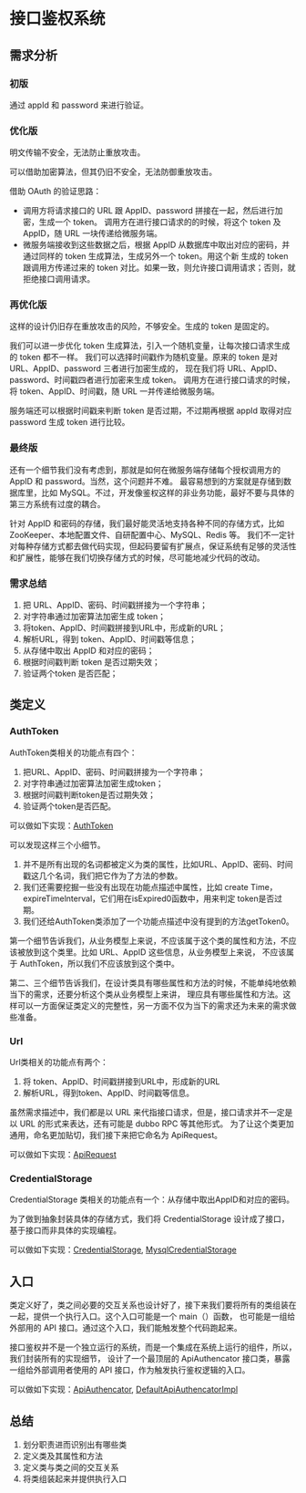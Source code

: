 # 接口鉴权系统

## 需求分析

### 初版
通过 appId 和 password 来进行验证。

### 优化版
明文传输不安全，无法防止重放攻击。

可以借助加密算法，但其仍旧不安全，无法防御重放攻击。

借助 OAuth 的验证思路：
- 调用方将请求接口的 URL 跟 AppID、password 拼接在一起，然后进行加密，生成一个 token。
调用方在进行接口请求的的时候，将这个 token 及 AppID，随 URL 一块传递给微服务端。
- 微服务端接收到这些数据之后，根据 AppID 从数据库中取出对应的密码，并通过同样的 token 生成算法，生成另外一个 token。用这个新
生成的 token 跟调用方传递过来的 token 对比。如果一致，则允许接口调用请求；否则，就拒绝接口调用请求。

### 再优化版

这样的设计仍旧存在重放攻击的风险，不够安全。生成的 token 是固定的。

我们可以进一步优化 token 生成算法，引入一个随机变量，让每次接口请求生成的 token 都不一样。
我们可以选择时间戳作为随机变量。原来的 token 是对 URL、AppID、password 三者进行加密生成的，
现在我们将 URL、AppID、password、时间戳四者进行加密来生成 token。
调用方在进行接口请求的时候，将 token、AppID、时间戳，随 URL 一并传递给微服务端。

服务端还可以根据时间戳来判断 token 是否过期，不过期再根据 appId 取得对应 password 生成 token 进行比较。


### 最终版

还有一个细节我们没有考虑到，那就是如何在微服务端存储每个授权调用方的 AppID 和 password。当然，这个问题并不难。
最容易想到的方案就是存储到数据库里，比如 MySQL。不过，开发像鉴权这样的非业务功能，最好不要与具体的第三方系统有过度的耦合。

针对 AppID 和密码的存储，我们最好能灵活地支持各种不同的存储方式，比如 ZooKeeper、本地配置文件、自研配置中心、MySQL、Redis 等。
我们不一定针对每种存储方式都去做代码实现，但起码要留有扩展点，保证系统有足够的灵活性和扩展性，能够在我们切换存储方式的时候，尽可能地减少代码的改动。

### 需求总结
1. 把 URL、AppID、密码、时间戳拼接为一个字符串；
2. 对字符串通过加密算法加密生成 token；
3. 将token、AppID、时间戳拼接到URL中，形成新的URL；
4. 解析URL，得到 token、AppID、时间戳等信息；
5. 从存储中取出 AppID 和对应的密码；
6. 根据时间戳判断 token 是否过期失效；
7. 验证两个token 是否匹配；

## 类定义

### AuthToken

AuthToken类相关的功能点有四个：
1. 把URL、AppID、密码、时间戳拼接为一个字符串；
2. 对字符串通过加密算法加密生成token；
3. 根据时间戳判断token是否过期失效；
4. 验证两个token是否匹配。

可以做如下实现：[AuthToken](src/main/java/com/xianyue/Authencator/AuthToken.java)

可以发现这样三个小细节。
1. 并不是所有出现的名词都被定义为类的属性，比如URL、AppID、密码、时间戳这几个名词，我们把它作为了方法的参数。
2. 我们还需要挖掘一些没有出现在功能点描述中属性，比如 create Time，expireTimelnterval，它们用在isExpired0函数中，用来判定 token是否过期。
3. 我们还给AuthToken类添加了一个功能点描述中没有提到的方法getToken0。

第一个细节告诉我们，从业务模型上来说，不应该属于这个类的属性和方法，不应该被放到这个类里。比如 URL、AppID 这些信息，从业务模型上来说，
不应该属于 AuthToken，所以我们不应该放到这个类中。

第二、三个细节告诉我们，在设计类具有哪些属性和方法的时候，不能单纯地依赖当下的需求，还要分析这个类从业务模型上来讲，
理应具有哪些属性和方法。这样可以一方面保证类定义的完整性，另一方面不仅为当下的需求还为未来的需求做些准备。


### Url

Url类相关的功能点有两个：
1. 将 token、ApplD、时间戳拼接到URL中，形成新的URL
2. 解析URL，得到token、ApplD、时间戳等信息。

虽然需求描述中，我们都是以 URL 来代指接口请求，但是，接口请求并不一定是以 URL 的形式来表达，还有可能是 dubbo RPC 等其他形式。
为了让这个类更加通用，命名更加贴切，我们接下来把它命名为 ApiRequest。

可以做如下实现：[ApiRequest](src/main/java/com/xianyue/Authencator/ApiRequest.java)

### CredentialStorage 

CredentialStorage 类相关的功能点有一个：从存储中取出AppID和对应的密码。

为了做到抽象封装具体的存储方式，我们将 CredentialStorage 设计成了接口，基于接口而非具体的实现编程。

可以做如下实现：[CredentialStorage](src/main/java/com/xianyue/Authencator/CredentialStorage.java), [MysqlCredentialStorage](src/main/java/com/xianyue/Authencator/MysqlCredentialStorage.java)


## 入口

类定义好了，类之间必要的交互关系也设计好了，接下来我们要将所有的类组装在一起，提供一个执行入口。这个入口可能是一个 main（）函数，
也可能是一组给外部用的 API 接口。通过这个入口，我们能触发整个代码跑起来。

接口鉴权并不是一个独立运行的系统，而是一个集成在系统上运行的组件，所以，我们封装所有的实现细节，
设计了一个最顶层的 ApiAuthencator 接口类，暴露一组给外部调用者使用的 API 接口，作为触发执行鉴权逻辑的入口。

可以做如下实现：[ApiAuthencator](src/main/java/com/xianyue/Authencator/ApiAuthencator.java), [DefaultApiAuthencatorImpl](src/main/java/com/xianyue/Authencator/DefaultApiAuthencatorImpl.java)

## 总结

1. 划分职责进而识别出有哪些类
2. 定义类及其属性和方法
3. 定义类与类之间的交互关系
4. 将类组装起来并提供执行入口